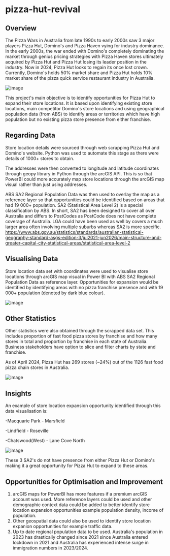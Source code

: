 # pizza-hut-revival

## Overview

The Pizza Wars in Australia from late 1990s to early 2000s saw 3 major players Pizza Hut, Domino's and Pizza Haven vying for industry dominance. In the early 2000s, the war ended with Domino's completely dominating the market through genius pricing strategies with Pizza Haven stores ultimately acquired by Pizza Hut and Pizza Hut losing its leader position in the industry. Now in 2024, Pizza Hut looks to regain its once lost crown. Currently, Domino's holds 50% market share and Pizza Hut holds 10% market share of the pizza quick service restaurant industry in Australia.

![image](https://github.com/TON369777/pizza-hut-revival/assets/156875448/d781f53b-f832-4f86-b712-18e440080c3d)

This project's main objective is to identify opportunities for Pizza Hut to expand their store locations. It is based upon identifying existing store locations, main competitor Domino's store locations and using geographical population data (from ABS) to identify areas or territories which have high population but no existing pizza store presence from either franchise.

## Regarding Data

Store location details were sourced through web scrapping Pizza Hut and Domino's website. Python was used to automate this stage as there were details of 1000+ stores to obtain.

The addresses were then converted to longitude and latitude coordinates through geopy library in Python through the arcGIS API. This is so that PowerBI could more accurately map store locations through the arcGIS map visual rather than just using addresses.

ABS SA2 Regional Population Data was then used to overlay the map as a reference layer so that opportunities could be identified based on areas that had 19 000+ population.
SA2 (Statistical Area Level 2) is a special classification by ABS. In short, SA2 has been designed to cover all over Australia and differs to PostCodes as PostCode does not have complete coverage of Australia. LGA could have been used as well by covers a much larger area often involving multiple suburbs whereas SA2 is more specific. 
https://www.abs.gov.au/statistics/standards/australian-statistical-geography-standard-asgs-edition-3/jul2021-jun2026/main-structure-and-greater-capital-city-statistical-areas/statistical-area-level-2

## Visualising Data

Store location data set with coordinates were used to visualise store locations through arcGIS map visual in Power BI with ABS SA2 Regional Population Data as reference layer. Opportunities for expansion would be identified by identifying areas with no pizza franchise presence and with 19 000+ population (denoted by dark blue colour).

![image](https://github.com/TON369777/pizza-hut-revival/assets/156875448/9869ad73-17a8-450f-9341-895b5f256cbd)

## Other Statistics

Other statistics were also obtained through the scrapped data set. This includes proportion of fast food pizza stores by franchise and how many stores in total and proportion by franchise in each state of Australia. Business stakeholders have option to slice and filter charts by state and franchise.

As of April 2024, Pizza Hut has 269 stores (~24%) out of the 1126 fast food pizza chain stores in Australia.

![image](https://github.com/TON369777/pizza-hut-revival/assets/156875448/3b492d2f-9e6d-4c3e-81a0-ff90dc8ba3cf)

## Insights

An example of store location expansion opportunity identified through this data visualisation is:

-Macquarie Park - Marsfield

-Lindfield - Roseville

-Chatswood(West) - Lane Cove North

![image](https://github.com/TON369777/pizza-hut-revival/assets/156875448/4714c6bc-3ad5-4bfa-8f38-45491ab7196e)

These 3 SA2's do not have presence from either Pizza Hut or Domino's making it a great opportunity for Pizza Hut to expand to these areas.

## Opportunities for Optimisation and Improvement

1) arcGIS maps for PowerBI has more features if a premium arcGIS account was used. More reference layers could be used and other demographic context data could be added to better identify store location expansion opportunities example population density, income of population.
2) Other geospatial data could also be used to identify store location expanion opportunities for example traffic data.
3) Up to date regional population data to be used. Australia's population in 2023 has drastically changed since 2021 since Australia entered lockdown in 2021 and Australia has experienced intense surge in immigration numbers in 2023/2024.
